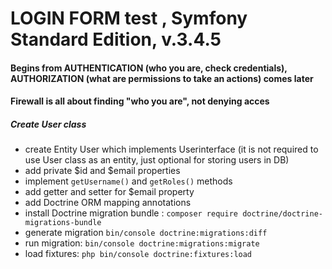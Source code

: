 LOGIN FORM test , Symfony Standard Edition, v.3.4.5
===================================================

#### Begins from AUTHENTICATION (who you are, check credentials), AUTHORIZATION (what are permissions to take an actions) comes later
#### Firewall is all about finding "who you are", not denying acces

##### Create User class 

* create Entity User which implements Userinterface (it is not required to use User class as an entity, just optional for storing users in DB)
* add private $id and $email properties
* implement ```getUsername()``` and ```getRoles()``` methods
* add getter and setter for $email property
* add Doctrine ORM mapping annotations
* install Doctrine migration bundle : ```composer require doctrine/doctrine-migrations-bundle```
* generate migration ```bin/console doctrine:migrations:diff```
* run migration: ```bin/console doctrine:migrations:migrate```
* load fixtures: ```php bin/console doctrine:fixtures:load```



